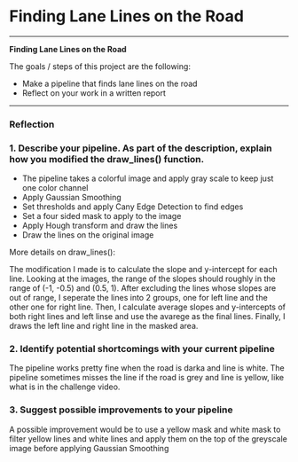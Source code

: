 # **Finding Lane Lines on the Road** 

---

**Finding Lane Lines on the Road**

The goals / steps of this project are the following:
* Make a pipeline that finds lane lines on the road
* Reflect on your work in a written report

---

### Reflection

### 1. Describe your pipeline. As part of the description, explain how you modified the draw_lines() function.

* The pipeline takes a colorful image and apply gray scale to keep just one color channel
* Apply Gaussian Smoothing
* Set thresholds and apply Cany Edge Detection to find edges
* Set a four sided mask to apply to the image
* Apply Hough transform and draw the lines
* Draw the lines on the original image

More details on draw_lines():

The modification I made is to calculate the slope and y-intercept for each line. Looking at the images, the range of the slopes should roughly in the range of (-1, -0.5) and (0.5, 1). After excluding the lines whose slopes are out of range, I seperate the lines into 2 groups, one for left line and the other one for right line. Then, I calculate average slopes and y-intercepts of both right lines and left linse and use the avarege as the final lines. Finally, I draws the left line and right line in the masked area.

### 2. Identify potential shortcomings with your current pipeline

The pipeline works pretty fine when the road is darka and line is white. The pipeline sometimes misses the line if the road is grey and line is yellow, like what is in the challenge video.


### 3. Suggest possible improvements to your pipeline

A possible improvement would be to use a yellow mask and white mask to filter yellow lines and white lines and apply them on the top of the greyscale image before applying Gaussian Smoothing
